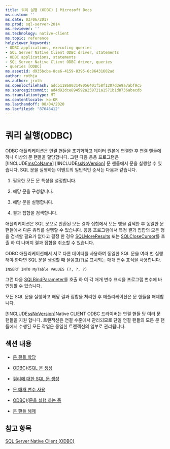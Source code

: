 ```yaml
---
title: 쿼리 실행 (ODBC) | Microsoft Docs
ms.custom: ''
ms.date: 03/06/2017
ms.prod: sql-server-2014
ms.reviewer: ''
ms.technology: native-client
ms.topic: reference
helpviewer_keywords:
- ODBC applications, executing queries
- SQL Server Native Client ODBC driver, statements
- ODBC applications, statements
- SQL Server Native Client ODBC driver, queries
- queries [ODBC]
ms.assetid: d935bcba-8ce6-4159-8395-6c86431602ad
author: rothja
ms.author: jroth
ms.openlocfilehash: adc51186803148056401f58f1207d3e9a7abf9c5
ms.sourcegitcommit: ad4d92dce894592a259721a1571b1d8736abacdb
ms.translationtype: MT
ms.contentlocale: ko-KR
ms.lasthandoff: 08/04/2020
ms.locfileid: "87646412"
---
```

# <a name="executing-queries-odbc"></a>쿼리 실행(ODBC)
  ODBC 애플리케이션은 연결 핸들을 초기화하고 데이터 원본에 연결한 후 연결 핸들에 하나 이상의 문 핸들을 할당합니다. 그런 다음 응용 프로그램은 [!INCLUDE[msCoName](../../includes/msconame-md.md)] [!INCLUDE[ssNoVersion](../../includes/ssnoversion-md.md)] 문 핸들에서 문을 실행할 수 있습니다. SQL 문을 실행하는 이벤트의 일반적인 순서는 다음과 같습니다.  
  
1.  필요한 모든 문 특성을 설정합니다.  
  
2.  해당 문을 구성합니다.  
  
3.  해당 문을 실행합니다.  
  
4.  결과 집합을 검색합니다.  
  
 애플리케이션은 SQL 문으로 반환된 모든 결과 집합에서 모든 행을 검색한 후 동일한 문 핸들에서 다른 쿼리를 실행할 수 있습니다. 응용 프로그램에서 특정 결과 집합의 모든 행을 검색할 필요가 없다고 결정 한 경우 [SQLMoreResults](../native-client-odbc-api/sqlmoreresults.md) 또는 [SQLCloseCursor](../native-client-odbc-api/sqlclosecursor.md)를 호출 하 여 나머지 결과 집합을 취소할 수 있습니다.  
  
 ODBC 애플리케이션에서 서로 다른 데이터를 사용하여 동일한 SQL 문을 여러 번 실행해야 한다면 SQL 문을 생성할 때 물음표(?)로 표시되는 매개 변수 표식을 사용합니다.  
  
```  
INSERT INTO MyTable VALUES (?, ?, ?)  
```  
  
 그런 다음 [SQLBindParameter](../native-client-odbc-api/sqlbindparameter.md)를 호출 하 여 각 매개 변수 표식을 프로그램 변수에 바인딩할 수 있습니다.  
  
 모든 SQL 문을 실행하고 해당 결과 집합을 처리한 후 애플리케이션은 문 핸들을 해제합니다.  
  
 [!INCLUDE[ssNoVersion](../../includes/ssnoversion-md.md)]Native CLIENT ODBC 드라이버는 연결 핸들 당 여러 문 핸들을 지원 합니다. 트랜잭션은 연결 수준에서 관리되므로 단일 연결 핸들의 모든 문 핸들에서 수행된 모든 작업은 동일한 트랜잭션의 일부로 관리됩니다.  
  
## <a name="in-this-section"></a>섹션 내용  
  
-   [문 핸들 할당](allocating-a-statement-handle.md)  
  
-   [ODBC&#41;&#40;SQL 문 생성](constructing-an-sql-statement-odbc.md)  
  
-   [쿼리에 대한 SQL 문 생성](constructing-sql-statements-for-cursors.md)  
  
-   [문 매개 변수 사용](using-statement-parameters.md)  
  
-   [ODBC&#41;&#40;문을 실행 하는 중](executing-statements/executing-statements-odbc.md)  
  
-   [문 핸들 해제](freeing-a-statement-handle.md)  
  
## <a name="see-also"></a>참고 항목  
 [SQL Server Native Client &#40;ODBC&#41;](../native-client/odbc/sql-server-native-client-odbc.md)  
  
  
